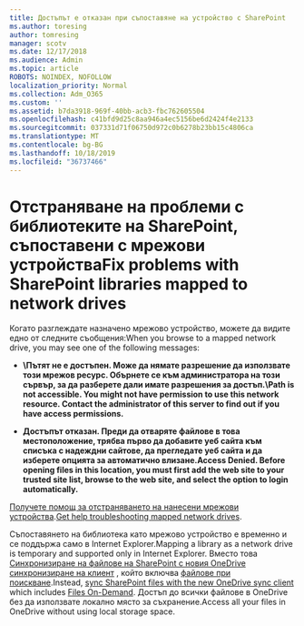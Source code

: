 ```yaml
---
title: Достъпът е отказан при съпоставяне на устройство с SharePoint
ms.author: toresing
author: tomresing
manager: scotv
ms.date: 12/17/2018
ms.audience: Admin
ms.topic: article
ROBOTS: NOINDEX, NOFOLLOW
localization_priority: Normal
ms.collection: Adm_O365
ms.custom: ''
ms.assetid: b7da3918-969f-40bb-acb3-fbc762605504
ms.openlocfilehash: c41bfd9d25c8aa946a4ec5156be6d2424f4e2133
ms.sourcegitcommit: 037331d71f06750d972c0b6278b23bb15c4806ca
ms.translationtype: MT
ms.contentlocale: bg-BG
ms.lasthandoff: 10/18/2019
ms.locfileid: "36737466"
---
```

# <a name="fix-problems-with-sharepoint-libraries-mapped-to-network-drives"></a><span data-ttu-id="70bf5-102">Отстраняване на проблеми с библиотеките на SharePoint, съпоставени с мрежови устройства</span><span class="sxs-lookup"><span data-stu-id="70bf5-102">Fix problems with SharePoint libraries mapped to network drives</span></span>

<span data-ttu-id="70bf5-103">Когато разглеждате назначено мрежово устройство, можете да видите едно от следните съобщения:</span><span class="sxs-lookup"><span data-stu-id="70bf5-103">When you browse to a mapped network drive, you may see one of the following messages:</span></span>
  
- <span data-ttu-id="70bf5-104">**\\Пътят не е достъпен. Може да нямате разрешение да използвате този мрежов ресурс. Обърнете се към администратора на този сървър, за да разберете дали имате разрешения за достъп.**</span><span class="sxs-lookup"><span data-stu-id="70bf5-104">**\\Path is not accessible. You might not have permission to use this network resource. Contact the administrator of this server to find out if you have access permissions.**</span></span>

- <span data-ttu-id="70bf5-105">**Достъпът отказан. Преди да отваряте файлове в това местоположение, трябва първо да добавите уеб сайта към списъка с надеждни сайтове, да прегледате уеб сайта и да изберете опцията за автоматично влизане.**</span><span class="sxs-lookup"><span data-stu-id="70bf5-105">**Access Denied. Before opening files in this location, you must first add the web site to your trusted site list, browse to the web site, and select the option to login automatically.**</span></span>

<span data-ttu-id="70bf5-106">[Получете помощ за отстраняването на нанесени мрежови устройства](https://docs.microsoft.com/sharepoint/support/administration/troubleshoot-mapped-network-drives).</span><span class="sxs-lookup"><span data-stu-id="70bf5-106">[Get help troubleshooting mapped network drives](https://docs.microsoft.com/sharepoint/support/administration/troubleshoot-mapped-network-drives).</span></span>
  
<span data-ttu-id="70bf5-107">Съпоставянето на библиотека като мрежово устройство е временно и се поддържа само в Internet Explorer.</span><span class="sxs-lookup"><span data-stu-id="70bf5-107">Mapping a library as a network drive is temporary and supported only in Internet Explorer.</span></span> <span data-ttu-id="70bf5-108">Вместо това [Синхронизиране на файлове на SharePoint с новия OneDrive синхронизиране на клиент](https://support.office.com/article/6de9ede8-5b6e-4503-80b2-6190f3354a88.aspx) , който включва [файлове при поискване](https://support.office.com/article/0e6860d3-d9f3-4971-b321-7092438fb38e.aspx).</span><span class="sxs-lookup"><span data-stu-id="70bf5-108">Instead, [sync SharePoint files with the new OneDrive sync client](https://support.office.com/article/6de9ede8-5b6e-4503-80b2-6190f3354a88.aspx) which includes [Files On-Demand](https://support.office.com/article/0e6860d3-d9f3-4971-b321-7092438fb38e.aspx).</span></span> <span data-ttu-id="70bf5-109">Достъп до всички файлове в OneDrive без да използвате локално място за съхранение.</span><span class="sxs-lookup"><span data-stu-id="70bf5-109">Access all your files in OneDrive without using local storage space.</span></span>
  